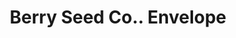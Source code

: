 ---
doi: 10.7916/D80G4X3W
date_other: '1913'
date_other_textual: '1913'
form: printed ephemera
genre:
- Envelopes
name:
- Berry Seed Co.
object_in_context_url: https://biggert.cul.columbia.edu/items/view/ave_biggert_00128
subject_hierarchical_geographic:
- Clarinda, Iowa, United States
subject_name:
- Berry Seed Co.
title: Berry Seed Co.. Envelope
sort_title: Berry Seed Co.. Envelope
call_number: ave_biggert_00128
coordinates:
- 40.737500000000004,-95.03583333333333
pid: ave_biggert_00128
identifiers: ave_biggert_00128
thumbnail: https://derivativo-3.library.columbia.edu/iiif/2/ldpd:343040/full/!256,256/0/native.jpg
permalink: "/items/ave_biggert_00128/"
layout: iiif-image-page
---